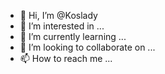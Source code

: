 - 👋 Hi, I’m @Koslady
- 👀 I’m interested in ...
- 🌱 I’m currently learning ...
- 💞️ I’m looking to collaborate on ...
- 📫 How to reach me ...

<!---
Koslady/Koslady is a ✨ special ✨ repository because its `README.md` (this file) appears on your GitHub profile.
You can click the Preview link to take a look at your changes.
--->
